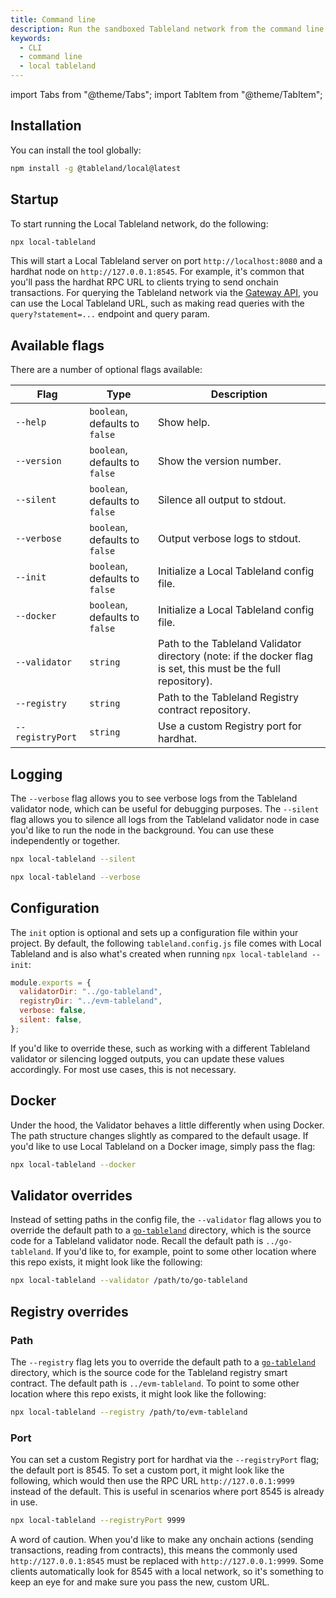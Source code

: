 ```yaml
---
title: Command line
description: Run the sandboxed Tableland network from the command line.
keywords:
  - CLI
  - command line
  - local tableland
---
```


import Tabs from "@theme/Tabs";
import TabItem from "@theme/TabItem";

## Installation

You can install the tool globally:

```bash npm2yarn
npm install -g @tableland/local@latest
```

## Startup

To start running the Local Tableland network, do the following:

```bash
npx local-tableland
```

This will start a Local Tableland server on port `http://localhost:8080` and a hardhat node on `http://127.0.0.1:8545`. For example, it's common that you'll pass the hardhat RPC URL to clients trying to send onchain transactions. For querying the Tableland network via the [Gateway API](/gateway-api), you can use the Local Tableland URL, such as making read queries with the `query?statement=...` endpoint and query param.

## Available flags

There are a number of optional flags available:

<!-- prettier-ignore -->
| Flag             | Type                           | Description                               |
| ---------------- | ------------------------------ | ----------------------------------------- |
| `--help`         | `boolean`, defaults to `false` | Show help.                                |
| `--version`      | `boolean`, defaults to `false` | Show the version number.                  |
| `--silent`       | `boolean`, defaults to `false` | Silence all output to stdout.             |
| `--verbose`      | `boolean`, defaults to `false` | Output verbose logs to stdout.            |
| `--init`         | `boolean`, defaults to `false` | Initialize a Local Tableland config file. |
| `--docker`       | `boolean`, defaults to `false` | Initialize a Local Tableland config file. |
| `--validator`    | `string`                       | Path to the Tableland Validator directory (note: if the docker flag is set, this must be the full repository). |
| `--registry`     | `string`                       | Path to the Tableland Registry contract repository. |
| `--registryPort` | `string`                       | Use a custom Registry port for hardhat. |

## Logging

The `--verbose` flag allows you to see verbose logs from the Tableland validator node, which can be useful for debugging purposes. The `--silent` flag allows you to silence all logs from the Tableland validator node in case you'd like to run the node in the background. You can use these independently or together.

<Tabs>
<TabItem value='silent' label="silent" default>

```bash
npx local-tableland --silent
```

</TabItem>
<TabItem value='verbose' label="verbose">

```bash
npx local-tableland --verbose
```

</TabItem>
</Tabs>

## Configuration

The `init` option is optional and sets up a configuration file within your project. By default, the following `tableland.config.js` file comes with Local Tableland and is also what's created when running `npx local-tableland --init`:

```js title="tableland.config.js"
module.exports = {
  validatorDir: "../go-tableland",
  registryDir: "../evm-tableland",
  verbose: false,
  silent: false,
};
```

If you'd like to override these, such as working with a different Tableland validator or silencing logged outputs, you can update these values accordingly. For most use cases, this is not necessary.

## Docker

Under the hood, the Validator behaves a little differently when using Docker. The path structure changes slightly as compared to the default usage. If you'd like to use Local Tableland on a Docker image, simply pass the flag:

```bash
npx local-tableland --docker
```

## Validator overrides

Instead of setting paths in the config file, the `--validator` flag allows you to override the default path to a [`go-tableland`](https://github.com/tablelandnetwork/go-tableland) directory, which is the source code for a Tableland validator node. Recall the default path is `../go-tableland`. If you'd like to, for example, point to some other location where this repo exists, it might look like the following:

```bash
npx local-tableland --validator /path/to/go-tableland
```

## Registry overrides

### Path

The `--registry` flag lets you to override the default path to a [`go-tableland`](https://github.com/tablelandnetwork/go-tableland) directory, which is the source code for the Tableland registry smart contract. The default path is `../evm-tableland`. To point to some other location where this repo exists, it might look like the following:

```bash
npx local-tableland --registry /path/to/evm-tableland
```

### Port

You can set a custom Registry port for hardhat via the `--registryPort` flag; the default port is 8545. To set a custom port, it might look like the following, which would then use the RPC URL `http://127.0.0.1:9999` instead of the default. This is useful in scenarios where port 8545 is already in use.

```bash
npx local-tableland --registryPort 9999
```

A word of caution. When you'd like to make any onchain actions (sending transactions, reading from contracts), this means the commonly used `http://127.0.0.1:8545` must be replaced with `http://127.0.0.1:9999`. Some clients automatically look for 8545 with a local network, so it's something to keep an eye for and make sure you pass the new, custom URL.
